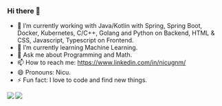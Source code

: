 ### Hi there 👋

- 🔭 I’m currently working with Java/Kotlin with Spring, Spring Boot, Docker, Kubernetes, C/C++, Golang and Python on Backend, HTML & CSS, Javascript, Typescript on Frontend.
- 🌱 I’m currently learning Machine Learning.
- 💬 Ask me about Programming and Math.
- 📫 How to reach me: https://www.linkedin.com/in/nicugnm/
- 😄 Pronouns: Nicu.
- ⚡ Fun fact: I love to code and find new things.

<img align="left" src="https://github-readme-stats.vercel.app/api?username=nicugnm&count_private=true&show_icons=true&theme=vue" />
<img align="left" src="https://github-readme-stats.vercel.app/api/top-langs/?username=nicugnm&layout=compact&theme=vue" />
